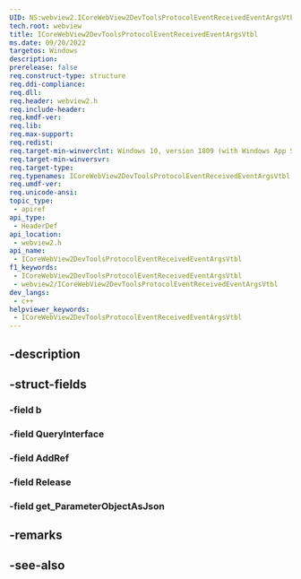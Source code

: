 ```yaml
---
UID: NS:webview2.ICoreWebView2DevToolsProtocolEventReceivedEventArgsVtbl
tech.root: webview
title: ICoreWebView2DevToolsProtocolEventReceivedEventArgsVtbl
ms.date: 09/20/2022
targetos: Windows
description: 
prerelease: false
req.construct-type: structure
req.ddi-compliance: 
req.dll: 
req.header: webview2.h
req.include-header: 
req.kmdf-ver: 
req.lib: 
req.max-support: 
req.redist: 
req.target-min-winverclnt: Windows 10, version 1809 (with Windows App SDK 1.1 or later)
req.target-min-winversvr: 
req.target-type: 
req.typenames: ICoreWebView2DevToolsProtocolEventReceivedEventArgsVtbl
req.umdf-ver: 
req.unicode-ansi: 
topic_type:
 - apiref
api_type:
 - HeaderDef
api_location:
 - webview2.h
api_name:
 - ICoreWebView2DevToolsProtocolEventReceivedEventArgsVtbl
f1_keywords:
 - ICoreWebView2DevToolsProtocolEventReceivedEventArgsVtbl
 - webview2/ICoreWebView2DevToolsProtocolEventReceivedEventArgsVtbl
dev_langs:
 - c++
helpviewer_keywords:
 - ICoreWebView2DevToolsProtocolEventReceivedEventArgsVtbl
---
```


## -description

## -struct-fields

### -field b

### -field QueryInterface

### -field AddRef

### -field Release

### -field get_ParameterObjectAsJson

## -remarks

## -see-also

